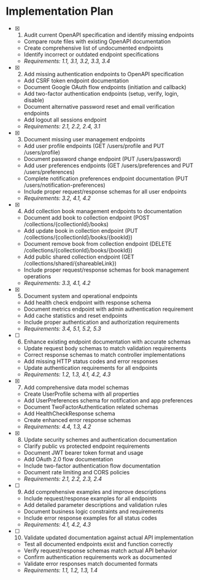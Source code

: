# Implementation Plan

- [x] 1. Audit current OpenAPI specification and identify missing endpoints
  - Compare route files with existing OpenAPI documentation
  - Create comprehensive list of undocumented endpoints
  - Identify incorrect or outdated endpoint specifications
  - _Requirements: 1.1, 3.1, 3.2, 3.3, 3.4_

- [x] 2. Add missing authentication endpoints to OpenAPI specification
  - Add CSRF token endpoint documentation
  - Document Google OAuth flow endpoints (initiation and callback)
  - Add two-factor authentication endpoints (setup, verify, login, disable)
  - Document alternative password reset and email verification endpoints
  - Add logout all sessions endpoint
  - _Requirements: 2.1, 2.2, 2.4, 3.1_

- [x] 3. Document missing user management endpoints
  - Add user profile endpoints (GET /users/profile and PUT /users/profile)
  - Document password change endpoint (PUT /users/password)
  - Add user preferences endpoints (GET /users/preferences and PUT /users/preferences)
  - Complete notification preferences endpoint documentation (PUT /users/notification-preferences)
  - Include proper request/response schemas for all user endpoints
  - _Requirements: 3.2, 4.1, 4.2_

- [x] 4. Add collection book management endpoints to documentation
  - Document add book to collection endpoint (POST /collections/{collectionId}/books)
  - Add update book in collection endpoint (PUT /collections/{collectionId}/books/{bookId})
  - Document remove book from collection endpoint (DELETE /collections/{collectionId}/books/{bookId})
  - Add public shared collection endpoint (GET /collections/shared/{shareableLink})
  - Include proper request/response schemas for book management operations
  - _Requirements: 3.3, 4.1, 4.2_

- [x] 5. Document system and operational endpoints
  - Add health check endpoint with response schema
  - Document metrics endpoint with admin authentication requirement
  - Add cache statistics and reset endpoints
  - Include proper authentication and authorization requirements
  - _Requirements: 3.4, 5.1, 5.2, 5.3_

- [ ] 6. Enhance existing endpoint documentation with accurate schemas
  - Update request body schemas to match validation requirements
  - Correct response schemas to match controller implementations
  - Add missing HTTP status codes and error responses
  - Update authentication requirements for all endpoints
  - _Requirements: 1.2, 1.3, 4.1, 4.2, 4.3_

- [x] 7. Add comprehensive data model schemas
  - Create UserProfile schema with all properties
  - Add UserPreferences schema for notification and app preferences
  - Document TwoFactorAuthentication related schemas
  - Add HealthCheckResponse schema
  - Create enhanced error response schemas
  - _Requirements: 4.4, 1.3, 4.2_

- [x] 8. Update security schemes and authentication documentation
  - Clarify public vs protected endpoint requirements
  - Document JWT bearer token format and usage
  - Add OAuth 2.0 flow documentation
  - Include two-factor authentication flow documentation
  - Document rate limiting and CORS policies
  - _Requirements: 2.1, 2.2, 2.3, 2.4_

- [ ] 9. Add comprehensive examples and improve descriptions
  - Include request/response examples for all endpoints
  - Add detailed parameter descriptions and validation rules
  - Document business logic constraints and requirements
  - Include error response examples for all status codes
  - _Requirements: 4.1, 4.2, 4.3_

- [ ] 10. Validate updated documentation against actual API implementation
  - Test all documented endpoints exist and function correctly
  - Verify request/response schemas match actual API behavior
  - Confirm authentication requirements work as documented
  - Validate error responses match documented formats
  - _Requirements: 1.1, 1.2, 1.3, 1.4_
